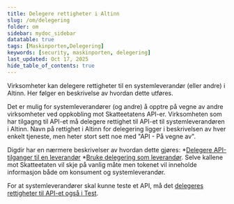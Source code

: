 ```yaml
---
title: Delegere rettigheter i Altinn
slug: /om/delegering
folder: om
sidebar: mydoc_sidebar
datatable: true
tags: [Maskinporten,Delegering]
keywords: [security, maskinporten, delegering]
last_updated: Oct 17, 2025
hide_table_of_contents: true
---
```

<Summary>Virksomheter kan delegere rettigheter til en systemleverandør (eller andre) i Altinn. Her følger en beskrivelse av hvordan dette utføres.</Summary>

Det er mulig for systemleverandører (og andre) å opptre på vegne av andre virksomheter ved oppkobling mot Skatteetatens API-er. Virksomheten som har tilgagng til API-et må delegere rettighet til API-et til systemleverandøren i Altinn. Navn på rettighet i Altinn for delegering ligger i beskrivelsen av hver enkelt tjeneste, men heter stort sett noe med "API - På vegne av".

Digdir har en nærmere beskrivelser av hvordan dette gjøres:
*[Delegere API-tilganger til en leverandør](https://docs.altinn.studio/nb/api/authentication/delegate-scopes/)
*[Bruke delegering som leverandør](https://docs.digdir.no/docs/Maskinporten/maskinporten_guide_apikonsument#bruke-delegering-som-leverand%C3%B8r). Selve kallene mot Skatteetaten vil skje på vanlig måte men tokenet vil inneholde informasjon både om konsument og systemleverandør.

For at systemleverandører skal kunne teste et API, må det [delegeres rettigheter til API-et også i Test](../test/testfrasystemleverandor.md).
